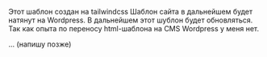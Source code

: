Этот шаблон создан на tailwindcss
Шаблон сайта в дальнейшем будет натянут на Wordpress.
В дальнейшем этот шублон будет обновляться. Так как опыта по переносу html-шаблона на CMS Wordpress у меня нет. 

... (напишу позже)